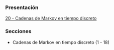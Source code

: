 ### Presentación

[20 - Cadenas de Markov en tiempo discreto](https://www.overleaf.com/project/5c376e423d7cdc5c9060a3fa)

### Secciones
- Cadenas de Markov en tiempo discreto (1 - 18)